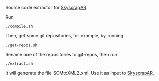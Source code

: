 Source code extractor for [SkyscrapAR].

Run

    ./compile.sh

Then, get some git repositories, for example, by running

    ./get-repos.sh

Rename one of the repositories to git-repos, then run

    ./extract.sh

It will generate the file SCMtoXML2.xml. Use it as input to [SkyscrapAR].


[SkyscrapAR]: https://github.com/rodrigorgs/SkyscrapAR